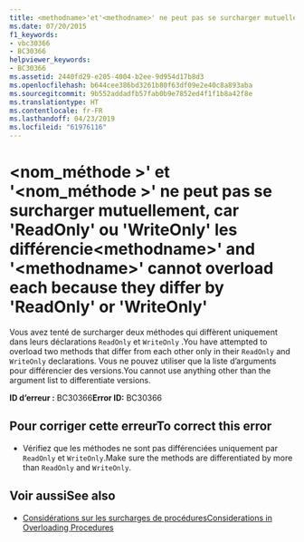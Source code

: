 ```yaml
---
title: <methodname>'et'<methodname>' ne peut pas se surcharger mutuellement, car 'ReadOnly' ou 'WriteOnly' les différencie
ms.date: 07/20/2015
f1_keywords:
- vbc30366
- BC30366
helpviewer_keywords:
- BC30366
ms.assetid: 2440fd29-e205-4004-b2ee-9d954d17b8d3
ms.openlocfilehash: b644cee386bd3261b80f63df09e2e40c8a893aba
ms.sourcegitcommit: 9b552addadfb57fab0b9e7852ed4f1f1b8a42f8e
ms.translationtype: HT
ms.contentlocale: fr-FR
ms.lasthandoff: 04/23/2019
ms.locfileid: "61976116"
---
```

# <a name="methodname-and-methodname-cannot-overload-each-because-they-differ-by-readonly-or-writeonly"></a><span data-ttu-id="5b8ab-102">\<nom_méthode >' et '\<nom_méthode >' ne peut pas se surcharger mutuellement, car 'ReadOnly' ou 'WriteOnly' les différencie</span><span class="sxs-lookup"><span data-stu-id="5b8ab-102">\<methodname>' and '\<methodname>' cannot overload each because they differ by 'ReadOnly' or 'WriteOnly'</span></span>
<span data-ttu-id="5b8ab-103">Vous avez tenté de surcharger deux méthodes qui diffèrent uniquement dans leurs déclarations `ReadOnly` et `WriteOnly` .</span><span class="sxs-lookup"><span data-stu-id="5b8ab-103">You have attempted to overload two methods that differ from each other only in their `ReadOnly` and `WriteOnly` declarations.</span></span> <span data-ttu-id="5b8ab-104">Vous ne pouvez utiliser que la liste d’arguments pour différencier des versions.</span><span class="sxs-lookup"><span data-stu-id="5b8ab-104">You cannot use anything other than the argument list to differentiate versions.</span></span>  
  
 <span data-ttu-id="5b8ab-105">**ID d’erreur :** BC30366</span><span class="sxs-lookup"><span data-stu-id="5b8ab-105">**Error ID:** BC30366</span></span>  
  
## <a name="to-correct-this-error"></a><span data-ttu-id="5b8ab-106">Pour corriger cette erreur</span><span class="sxs-lookup"><span data-stu-id="5b8ab-106">To correct this error</span></span>  
  
- <span data-ttu-id="5b8ab-107">Vérifiez que les méthodes ne sont pas différenciées uniquement par `ReadOnly` et `WriteOnly`.</span><span class="sxs-lookup"><span data-stu-id="5b8ab-107">Make sure the methods are differentiated by more than `ReadOnly` and `WriteOnly`.</span></span>  
  
## <a name="see-also"></a><span data-ttu-id="5b8ab-108">Voir aussi</span><span class="sxs-lookup"><span data-stu-id="5b8ab-108">See also</span></span>

- [<span data-ttu-id="5b8ab-109">Considérations sur les surcharges de procédures</span><span class="sxs-lookup"><span data-stu-id="5b8ab-109">Considerations in Overloading Procedures</span></span>](../../visual-basic/programming-guide/language-features/procedures/considerations-in-overloading-procedures.md)
